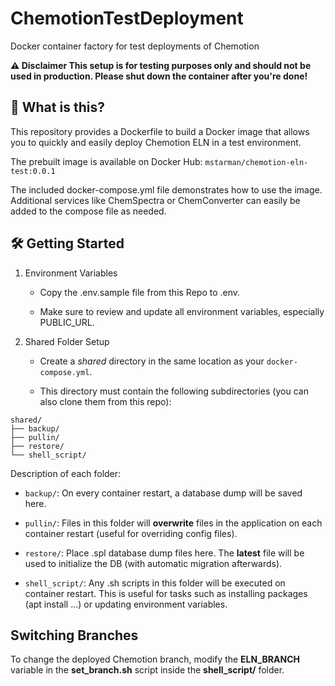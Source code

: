 # ChemotionTestDeployment

Docker container factory for test deployments of Chemotion

**⚠️ Disclaimer
This setup is for testing purposes only and should not be used in production.
Please shut down the container after you're done!**

## 🚀 What is this?

This repository provides a Dockerfile to build a Docker image that allows you to quickly and easily deploy Chemotion ELN in a test environment.

The prebuilt image is available on Docker Hub:
```mstarman/chemotion-eln-test:0.0.1```

The included docker-compose.yml file demonstrates how to use the image. Additional services like ChemSpectra or ChemConverter can easily be added to the compose file as needed.

## 🛠️ Getting Started

1. Environment Variables

   * Copy the .env.sample file from this Repo to .env.

   * Make sure to review and update all environment variables, especially PUBLIC_URL.

2. Shared Folder Setup

   * Create a *shared* directory in the same location as your ```docker-compose.yml```.

   * This directory must contain the following subdirectories (you can also clone them from this repo):

```
shared/
├── backup/
├── pullin/
├── restore/
└── shell_script/
```

Description of each folder:

* ```backup/```: On every container restart, a database dump will be saved here.

* ```pullin/```: Files in this folder will **overwrite** files in the application on each container restart (useful for overriding config files).

* ```restore/```: Place .spl database dump files here. The **latest** file will be used to initialize the DB (with automatic migration afterwards).

* ```shell_script/```: Any .sh scripts in this folder will be executed on container restart. This is useful for tasks such as installing packages (apt install ...) or updating environment variables.

## Switching Branches

To change the deployed Chemotion branch, modify the **ELN_BRANCH** variable in the **set_branch.sh** script inside the **shell_script/** folder.